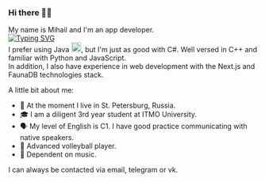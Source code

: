 ### Hi there 🙋‍♂️
My name is Mihail and I'm an app developer.  
[![Typing SVG](https://readme-typing-svg.demolab.com?font=Fira+Code&size=14&pause=1000&color=0993F7&vCenter=true&width=435&height=24&lines=Desktop+%26+Android+Developer;Java+enthusiast+)](https://git.io/typing-svg)  
I prefer using Java <img src="https://icons.iconarchive.com/icons/tatice/cristal-intense/256/Java-icon.png" alt="drawing" width="20"/>, 
but I'm just as good with C#. Well versed in C++ and familiar with Python and JavaScript.  
In addition, I also have experience in web development with the Next.js and FaunaDB technologies stack.  

A little bit about me:
- 🏡 At the moment I live in St. Petersburg, Russia.
- 🎓 I am a diligent 3rd year student at ITMO University.
- 🗣️ My level of English is C1. I have good practice communicating with native speakers.
- 🏐 Advanced volleyball player.
- 🎸 Dependent on music.

I can always be contacted via email, telegram or vk.

<!--
**Mihail-Larionow/Mihail-Larionow** is a ✨ _special_ ✨ repository because its `README.md` (this file) appears on your GitHub profile.

Here are some ideas to get you started:

- 🔭 I’m currently working on ...
- 🌱 I’m currently learning ...
- 👯 I’m looking to collaborate on ...
- 🤔 I’m looking for help with ...
- 💬 Ask me about ...
- 📫 How to reach me: ...
- 😄 Pronouns: ...
- ⚡ Fun fact: ...
-->
